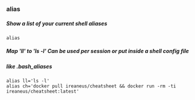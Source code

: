 ### alias
#####  Show a list of your current shell aliases
```
alias

```

##### Map 'll' to 'ls -l' Can be used per session or put inside a shell config file
##### like .bash_aliases
```
alias ll='ls -l'
alias ch='docker pull ireaneus/cheatsheet && docker run -rm -ti ireaneus/cheatsheet:latest'

```

